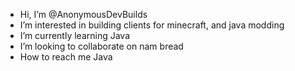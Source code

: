 -  Hi, I’m @AnonymousDevBuilds
-  I’m interested in building clients for minecraft, and java modding
-  I’m currently learning Java
-  I’m looking to collaborate on nam bread
-  How to reach me Java

<!---
AnonymousDevBuilds/AnonymousDevBuilds is a ✨ special ✨ repository because its `README.md` (this file) appears on your GitHub profile.
You can click the Preview link to take a look at your changes.
--->
